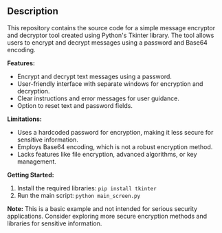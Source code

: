 
## Description

This repository contains the source code for a simple message encryptor and decryptor tool created using Python's Tkinter library. The tool allows users to encrypt and decrypt messages using a password and Base64 encoding.

**Features:**

* Encrypt and decrypt text messages using a password.
* User-friendly interface with separate windows for encryption and decryption.
* Clear instructions and error messages for user guidance.
* Option to reset text and password fields.

**Limitations:**

* Uses a hardcoded password for encryption, making it less secure for sensitive information.
* Employs Base64 encoding, which is not a robust encryption method.
* Lacks features like file encryption, advanced algorithms, or key management.

**Getting Started:**

1. Install the required libraries: `pip install tkinter`
2. Run the main script: `python main_screen.py`

**Note:** This is a basic example and not intended for serious security applications. Consider exploring more secure encryption methods and libraries for sensitive information.

